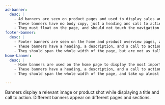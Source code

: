 ```yaml
---
ad-banner:
  desc: |
    - Ad banners are seen on product pages and used to display sales and featured items.
    - These banners have no body copy, just a heading and call to action.
    - They must float on the page, and should not touch the navigation. Their width is also capped at larger screen sizes.
footer-banner:
  desc: |
    - Footer banners are seen on the home and product overview pages, and are used to prompt interaction.
    - These banners have a heading, a description, and a call to action.
    - They should span the whole width of the page, but are not as tall as a home banner.
home-banner:
  desc: |
    - Home banners are used on the home page to display the most important featured information.
    - These banners have a heading, a description, and a call to action.
    - They should span the whole width of the page, and take up almost the full height of the viewport.

---
```

Banners display a relevant image or product shot while displaying a title and call to action. Different banners appear on different pages and sections.
